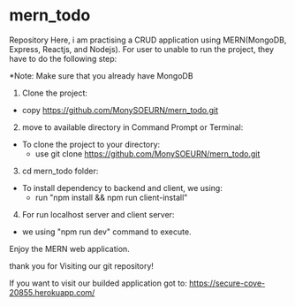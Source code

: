 # mern_todo

Repository Here, i am practising a CRUD application using MERN(MongoDB, Express, Reactjs, and Nodejs).
For user to unable to run the project, they have to do the following step:

*Note: Make sure that you already have MongoDB

1. Clone the project:
  - copy https://github.com/MonySOEURN/mern_todo.git
2. move to available directory in Command Prompt or Terminal:
  - To clone the project to your directory:
    - use git clone https://github.com/MonySOEURN/mern_todo.git
3. cd mern_todo folder:
  - To install dependency to backend and client, we using:
    - run "npm install && npm run client-install"
4. For run localhost server and client server:
  - we using "npm run dev" command to execute.
  
 Enjoy the MERN web application.
 
 thank you for Visiting our git repository!
 
 If you want to visit our builded application got to: https://secure-cove-20855.herokuapp.com/ 
